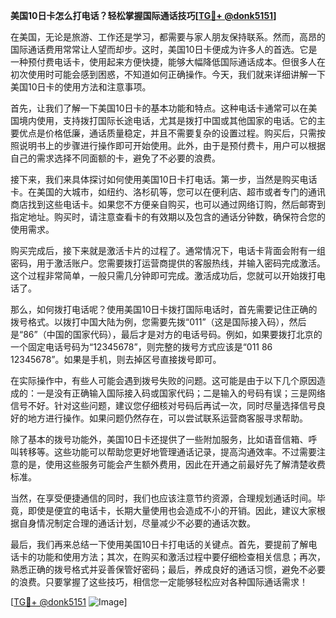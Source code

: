 **美国10日卡怎么打电话？轻松掌握国际通话技巧[[TG💪+ @donk5151](https://t.me/s/donk5151)]**

在美国，无论是旅游、工作还是学习，都需要与家人朋友保持联系。然而，高昂的国际通话费用常常让人望而却步。这时，美国10日卡便成为许多人的首选。它是一种预付费电话卡，使用起来方便快捷，能够大幅降低国际通话成本。但很多人在初次使用时可能会感到困惑，不知道如何正确操作。今天，我们就来详细讲解一下美国10日卡的使用方法和注意事项。

首先，让我们了解一下美国10日卡的基本功能和特点。这种电话卡通常可以在美国境内使用，支持拨打国际长途电话，尤其是拨打中国或其他国家的电话。它的主要优点是价格低廉，通话质量稳定，并且不需要复杂的设置过程。购买后，只需按照说明书上的步骤进行操作即可开始使用。此外，由于是预付费卡，用户可以根据自己的需求选择不同面额的卡，避免了不必要的浪费。

接下来，我们来具体探讨如何使用美国10日卡打电话。第一步，当然是购买电话卡。在美国的大城市，如纽约、洛杉矶等，您可以在便利店、超市或者专门的通讯商店找到这些电话卡。如果您不方便亲自购买，也可以通过网络订购，然后邮寄到指定地址。购买时，请注意查看卡的有效期以及包含的通话分钟数，确保符合您的使用需求。

购买完成后，接下来就是激活卡片的过程了。通常情况下，电话卡背面会附有一组密码，用于激活账户。您需要拨打运营商提供的客服热线，并输入密码完成激活。这个过程非常简单，一般只需几分钟即可完成。激活成功后，您就可以开始拨打电话了。

那么，如何拨打电话呢？使用美国10日卡拨打国际电话时，首先需要记住正确的拨号格式。以拨打中国大陆为例，您需要先拨“011”（这是国际接入码），然后是“86”（中国的国家代码），最后才是对方的电话号码。例如，如果要拨打北京的一个固定电话号码为“12345678”，则完整的拨号方式应该是“011 86 12345678”。如果是手机，则去掉区号直接拨号即可。

在实际操作中，有些人可能会遇到拨号失败的问题。这可能是由于以下几个原因造成的：一是没有正确输入国际接入码或国家代码；二是输入的号码有误；三是网络信号不好。针对这些问题，建议您仔细核对号码后再试一次，同时尽量选择信号良好的地方进行操作。如果问题仍然存在，可以尝试联系运营商客服寻求帮助。

除了基本的拨号功能外，美国10日卡还提供了一些附加服务，比如语音信箱、呼叫转移等。这些功能可以帮助您更好地管理通话记录，提高沟通效率。不过需要注意的是，使用这些服务可能会产生额外费用，因此在开通之前最好先了解清楚收费标准。

当然，在享受便捷通信的同时，我们也应该注意节约资源，合理规划通话时间。毕竟，即使是便宜的电话卡，长期大量使用也会造成不小的开销。因此，建议大家根据自身情况制定合理的通话计划，尽量减少不必要的通话次数。

最后，我们再来总结一下使用美国10日卡打电话的关键点。首先，要提前了解电话卡的功能和使用方法；其次，在购买和激活过程中要仔细检查相关信息；再次，熟悉正确的拨号格式并妥善保管好密码；最后，养成良好的通话习惯，避免不必要的浪费。只要掌握了这些技巧，相信您一定能够轻松应对各种国际通话需求！

[[TG💪+ @donk5151](https://t.me/s/donk5151) ![Image](https://i.postimg.cc/rwNCRYN7/Snipaste-2025-04-30-17-27-05.png)]